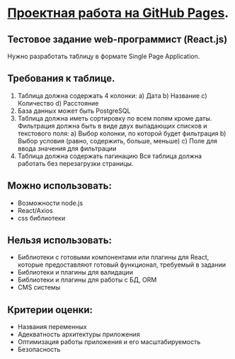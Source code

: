 # [Проектная работа на GitHub Pages](https://zurabobo.github.io/mainrasha-test).

## Тестовое задание web-программист (React.js)
Нужно разработать таблицу в формате Single Page Application.

## Требования к таблице.
1) Таблица должна содержать 4 колонки:
a) Дата
b) Название
c) Количество
d) Расстояние
2) База данных может быть PostgreSQL
3) Таблица должна иметь сортировку по всем полям кроме даты. Фильтрация должна быть в виде двух выпадающих списков и текстового
поля:
a) Выбор колонки, по которой будет фильтрация
b) Выбор условия (равно, содержить, больше, меньше)
c) Поле для ввода значения для фильтрации
4) Таблица должна содержать пагинацию
Вся таблица должна работать без перезагрузки страницы.
## Можно использовать:
- Возможности node.js
- React/Axios
- css библиотеки
## Нельзя использовать:
- Библиотеки с готовыми компонентами или плагины для React, которые
предоставляют готовый функционал, требуемый в задании
- Библиотеки и плагины для валидации
- Библиотеки и плагины для работы с БД, ORM
- CMS системы
## Критерии оценки:
- Названия переменных
- Адекватность архитектуры приложения
- Оптимизация работы приложения и его масштабируемость
- Безопасность
